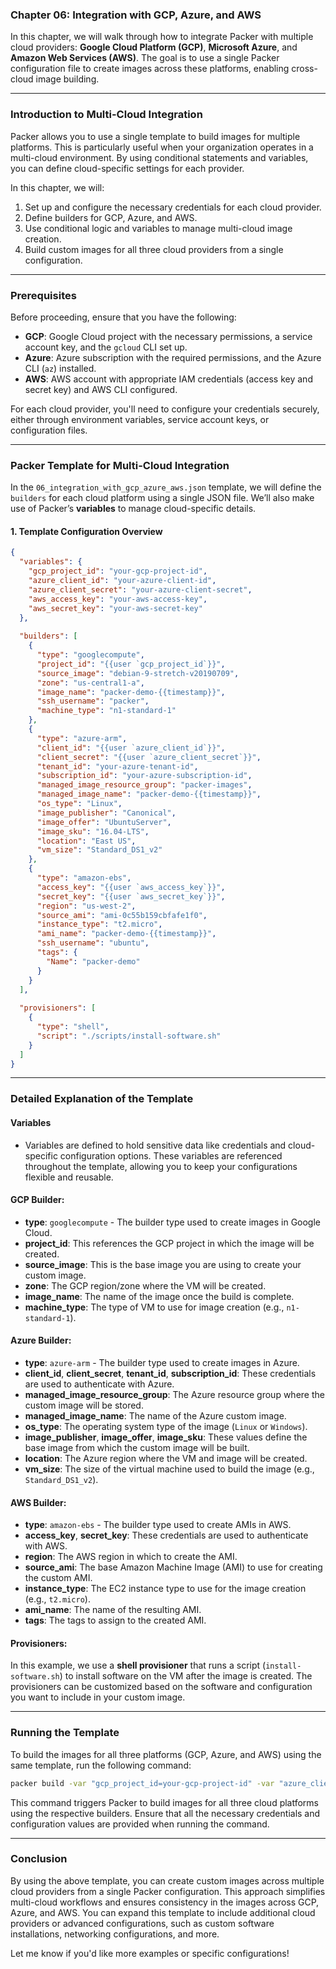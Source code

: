 ### Chapter 06: **Integration with GCP, Azure, and AWS**

In this chapter, we will walk through how to integrate Packer with multiple cloud providers: **Google Cloud Platform (GCP)**, **Microsoft Azure**, and **Amazon Web Services (AWS)**. The goal is to use a single Packer configuration file to create images across these platforms, enabling cross-cloud image building.

---

### **Introduction to Multi-Cloud Integration**
Packer allows you to use a single template to build images for multiple platforms. This is particularly useful when your organization operates in a multi-cloud environment. By using conditional statements and variables, you can define cloud-specific settings for each provider.

In this chapter, we will:

1. Set up and configure the necessary credentials for each cloud provider.
2. Define builders for GCP, Azure, and AWS.
3. Use conditional logic and variables to manage multi-cloud image creation.
4. Build custom images for all three cloud providers from a single configuration.

---

### **Prerequisites**
Before proceeding, ensure that you have the following:

- **GCP**: Google Cloud project with the necessary permissions, a service account key, and the `gcloud` CLI set up.
- **Azure**: Azure subscription with the required permissions, and the Azure CLI (`az`) installed.
- **AWS**: AWS account with appropriate IAM credentials (access key and secret key) and AWS CLI configured.

For each cloud provider, you'll need to configure your credentials securely, either through environment variables, service account keys, or configuration files.

---

### **Packer Template for Multi-Cloud Integration**

In the `06_integration_with_gcp_azure_aws.json` template, we will define the `builders` for each cloud platform using a single JSON file. We’ll also make use of Packer’s **variables** to manage cloud-specific details.

#### 1. **Template Configuration Overview**
```json
{
  "variables": {
    "gcp_project_id": "your-gcp-project-id",
    "azure_client_id": "your-azure-client-id",
    "azure_client_secret": "your-azure-client-secret",
    "aws_access_key": "your-aws-access-key",
    "aws_secret_key": "your-aws-secret-key"
  },
  
  "builders": [
    {
      "type": "googlecompute",
      "project_id": "{{user `gcp_project_id`}}",
      "source_image": "debian-9-stretch-v20190709",
      "zone": "us-central1-a",
      "image_name": "packer-demo-{{timestamp}}",
      "ssh_username": "packer",
      "machine_type": "n1-standard-1"
    },
    {
      "type": "azure-arm",
      "client_id": "{{user `azure_client_id`}}",
      "client_secret": "{{user `azure_client_secret`}}",
      "tenant_id": "your-azure-tenant-id",
      "subscription_id": "your-azure-subscription-id",
      "managed_image_resource_group": "packer-images",
      "managed_image_name": "packer-demo-{{timestamp}}",
      "os_type": "Linux",
      "image_publisher": "Canonical",
      "image_offer": "UbuntuServer",
      "image_sku": "16.04-LTS",
      "location": "East US",
      "vm_size": "Standard_DS1_v2"
    },
    {
      "type": "amazon-ebs",
      "access_key": "{{user `aws_access_key`}}",
      "secret_key": "{{user `aws_secret_key`}}",
      "region": "us-west-2",
      "source_ami": "ami-0c55b159cbfafe1f0",
      "instance_type": "t2.micro",
      "ami_name": "packer-demo-{{timestamp}}",
      "ssh_username": "ubuntu",
      "tags": {
        "Name": "packer-demo"
      }
    }
  ],
  
  "provisioners": [
    {
      "type": "shell",
      "script": "./scripts/install-software.sh"
    }
  ]
}
```

---

### **Detailed Explanation of the Template**

#### **Variables**
- Variables are defined to hold sensitive data like credentials and cloud-specific configuration options. These variables are referenced throughout the template, allowing you to keep your configurations flexible and reusable.
  
#### **GCP Builder:**
- **type**: `googlecompute` - The builder type used to create images in Google Cloud.
- **project_id**: This references the GCP project in which the image will be created.
- **source_image**: This is the base image you are using to create your custom image.
- **zone**: The GCP region/zone where the VM will be created.
- **image_name**: The name of the image once the build is complete.
- **machine_type**: The type of VM to use for image creation (e.g., `n1-standard-1`).

#### **Azure Builder:**
- **type**: `azure-arm` - The builder type used to create images in Azure.
- **client_id**, **client_secret**, **tenant_id**, **subscription_id**: These credentials are used to authenticate with Azure.
- **managed_image_resource_group**: The Azure resource group where the custom image will be stored.
- **managed_image_name**: The name of the Azure custom image.
- **os_type**: The operating system type of the image (`Linux` or `Windows`).
- **image_publisher**, **image_offer**, **image_sku**: These values define the base image from which the custom image will be built.
- **location**: The Azure region where the VM and image will be created.
- **vm_size**: The size of the virtual machine used to build the image (e.g., `Standard_DS1_v2`).

#### **AWS Builder:**
- **type**: `amazon-ebs` - The builder type used to create AMIs in AWS.
- **access_key**, **secret_key**: These credentials are used to authenticate with AWS.
- **region**: The AWS region in which to create the AMI.
- **source_ami**: The base Amazon Machine Image (AMI) to use for creating the custom AMI.
- **instance_type**: The EC2 instance type to use for the image creation (e.g., `t2.micro`).
- **ami_name**: The name of the resulting AMI.
- **tags**: The tags to assign to the created AMI.

#### **Provisioners:**
In this example, we use a **shell provisioner** that runs a script (`install-software.sh`) to install software on the VM after the image is created. The provisioners can be customized based on the software and configuration you want to include in your custom image.

---

### **Running the Template**

To build the images for all three platforms (GCP, Azure, and AWS) using the same template, run the following command:

```bash
packer build -var "gcp_project_id=your-gcp-project-id" -var "azure_client_id=your-azure-client-id" -var "azure_client_secret=your-azure-client-secret" -var "aws_access_key=your-aws-access-key" -var "aws_secret_key=your-aws-secret-key" ./templates/06_integration_with_gcp_azure_aws.json
```

This command triggers Packer to build images for all three cloud platforms using the respective builders. Ensure that all the necessary credentials and configuration values are provided when running the command.

---

### **Conclusion**

By using the above template, you can create custom images across multiple cloud providers from a single Packer configuration. This approach simplifies multi-cloud workflows and ensures consistency in the images across GCP, Azure, and AWS. You can expand this template to include additional cloud providers or advanced configurations, such as custom software installations, networking configurations, and more.

Let me know if you'd like more examples or specific configurations!